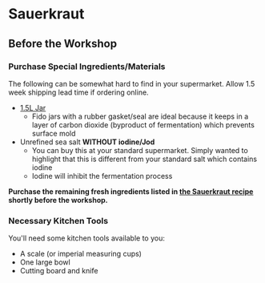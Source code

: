 # Sauerkraut

## Before the Workshop

### Purchase Special Ingredients/Materials

The following can be somewhat hard to find in your supermarket. Allow 1.5 week shipping lead time if ordering online.

* [1.5L Jar](https://www.amazon.de/-/en/dp/B00166QRN6)
  * Fido jars with a rubber gasket/seal are ideal because it keeps in a layer of carbon dioxide (byproduct of fermentation) which prevents surface mold
* Unrefined sea salt **WITHOUT iodine/Jod**
  * You can buy this at your standard supermarket. Simply wanted to highlight that this is different from your standard salt which contains iodine
  * Iodine will inhibit the fermentation process



**Purchase the remaining fresh ingredients listed in [the Sauerkraut recipe](../recipes/sauerkraut.md#ingredients) shortly before the workshop.**



### Necessary Kitchen Tools

You'll need some kitchen tools available to you:

* A scale (or imperial measuring cups)
* One large bowl
* Cutting board and knife